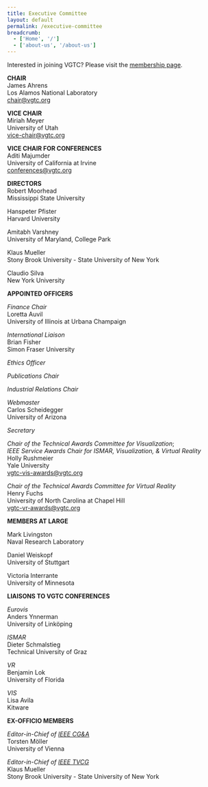 ```yaml
---
title: Executive Committee
layout: default
permalink: /executive-committee
breadcrumb:
  - ['Home', '/']
  - ['about-us', '/about-us']
---
```


Interested in joining VGTC? Please visit the
[membership page](http://vgtc.vgtc.org/about-us/membership).

**CHAIR**  
James Ahrens  
Los Alamos National Laboratory  
[chair@vgtc.org](mailto:chair@vgtc.org)  

**VICE CHAIR**  
Miriah Meyer  
University of Utah  
[vice-chair@vgtc.org](mailto:vice-chair@vgtc.org)

**VICE CHAIR FOR CONFERENCES**  
Aditi Majumder  
University of California at Irvine  
[conferences@vgtc.org](mailto:conferences@vgtc.org)

**DIRECTORS**   
Robert Moorhead  
Mississippi State University

Hanspeter Pfister  
Harvard University
  
Amitabh Varshney  
University of Maryland, College Park

Klaus Mueller  
Stony Brook University - State University of New York

Claudio Silva  
New York University

**APPOINTED OFFICERS**  

_Finance Chair_  
Loretta Auvil  
University of Illinois at Urbana Champaign  

_International Liaison_  
Brian Fisher  
Simon Fraser University  

_Ethics Officer_  
<Vacant>  

_Publications Chair_  
<Vacant>  

_Industrial Relations Chair_  
<Vacant>  

_Webmaster_  
Carlos Scheidegger  
University of Arizona  

_Secretary_  
<Vacant>  

_Chair of the Technical Awards Committee for Visualization_;  
_IEEE Service Awards Chair for ISMAR, Visualization, &amp; Virtual Reality_  
Holly Rushmeier  
Yale University  
[vgtc-vis-awards@vgtc.org](mailto:vgtc-vis-awards@vgtc.org)  

_Chair of the Technical Awards Committee for Virtual Reality_  
Henry Fuchs  
University of North Carolina at Chapel Hill  
[vgtc-vr-awards@vgtc.org](mailto:vgtc-vr-awards@vgtc.org)  

**MEMBERS AT LARGE**  

Mark Livingston  
Naval Research Laboratory  

Daniel Weiskopf  
University of Stuttgart  

Victoria Interrante  
University of Minnesota  

**LIAISONS TO VGTC CONFERENCES**  

_Eurovis_  
Anders Ynnerman  
University of Linköping  

_ISMAR_  
Dieter Schmalstieg  
Technical University of Graz  

_VR_  
Benjamin Lok  
University of Florida  

_VIS_  
Lisa Avila  
Kitware  

**EX-OFFICIO MEMBERS**  

_Editor-in-Chief of [IEEE CG&amp;A](http://www.computer.org/cga)_  
Torsten Möller  
University of Vienna  

_Editor-in-Chief of [IEEE TVCG](http://www.computer.org/portal/web/tvcg)_  
Klaus Mueller  
Stony Brook University - State University of New York  
